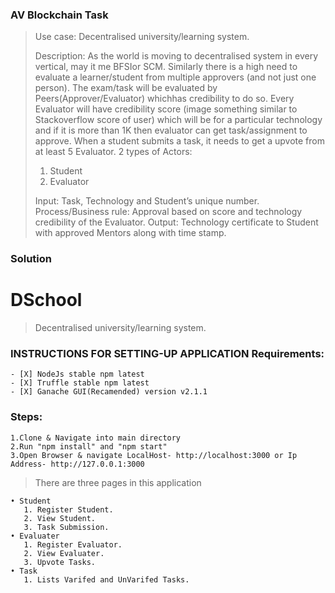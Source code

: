 
### AV Blockchain Task

> Use case:​ Decentralised university/learning system.
>
> Description:​ As the world is moving to decentralised system in every vertical, may it me BFSIor SCM. Similarly there is a high need to evaluate a learner/student from multiple approvers (and not just one person). The exam/task will be evaluated by Peers(Approver/Evaluator) whichhas credibility to do so. Every Evaluator will have credibility score (image something similar to Stackoverflow score of user) which will be for a particular technology and if it is more than 1K then evaluator can get task/assignment to approve. When a student submits a task, it needs to get a upvote from at least 5 Evaluator.
> 2 types of Actors:
>
> 1. Student
> 2. Evaluator
>
> Input: ​Task, Technology and Student’s unique number.
> Process/Business rule:​ Approval based on score and technology credibility of the Evaluator.
> Output:​ Technology certificate to Student with approved Mentors along with time stamp.

### Solution

# DSchool
 > Decentralised university/learning system.


### INSTRUCTIONS FOR SETTING-UP  APPLICATION Requirements:
    - [X] NodeJs stable npm latest
    - [X] Truffle stable npm latest
    - [X] Ganache GUI(Recamended) version v2.1.1

### Steps:
    1.Clone & Navigate into main directory
    2.Run "npm install" and "npm start"
    3.Open Browser & navigate LocalHost- http://localhost:3000 or Ip Address- http://127.0.0.1:3000

> There are three pages in this application

    • Student
       1. Register Student.
       2. View Student.
       3. Task Submission.
    • Evaluater
       1. Register Evaluator.
       2. View Evaluater.
       3. Upvote Tasks.
    • Task
       1. Lists Varifed and UnVarifed Tasks.

